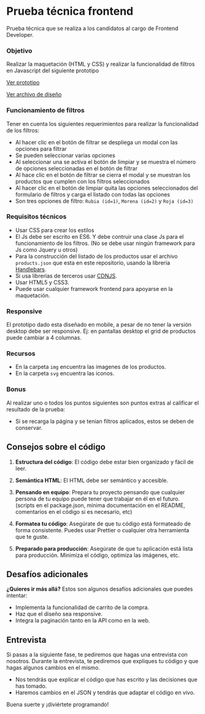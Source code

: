 # Prueba técnica frontend
Prueba técnica que se realiza a los candidatos al cargo de Frontend Developer.

### Objetivo
Realizar la maquetación (HTML y CSS) y realizar la funcionalidad de filtros en Javascript del siguiente prototipo

[Ver prototipo](https://www.figma.com/proto/iAtVRRkGIwqbbz2LGApCtY/Frontend-Test?node-id=73%3A303&viewport=-555%2C2051%2C1.1058835983276367&scaling=scale-down "Prototipo")

[Ver archivo de diseño](https://www.figma.com/file/iAtVRRkGIwqbbz2LGApCtY/Frontend-Test?node-id=0%3A1 "Archivo de diseño")

### Funcionamiento de filtros
Tener en cuenta los siguientes requerimientos para realizar la funcionalidad de los filtros:
* Al hacer clic en el botón de filtrar se despliega un modal con las opciones para filtrar
* Se pueden seleccionar varias opciones
* Al seleccionar una se activa el botón de limpiar y se muestra el número de opciones seleccionadas en el botón de filtrar
* Al hace clic en el botón de filtrar se cierra el modal y se muestran los productos que cumplen con los filtros seleccionados
* Al hacer clic en el botón de limpiar quita las opciones seleccionados del formulario de filtros y carga el listado con todas las opciones
* Son tres opciones de filtro: ```Rubia (id=1)```, ```Morena (id=2)``` y ```Roja (id=3)```

### Requisitos técnicos
* Usar CSS para crear los estilos
* El Js debe ser escrito en ES6. Y debe contruir una clase Js para el funcionamiento de los filtros. (No se debe usar ningún framework para Js como Jquery u otros)
* Para la construcción del listado de los productos usar el archivo ```products.json``` que esta en este repositorio, usando la libreria [Handlebars](https://handlebarsjs.com/ "Ir a Handlebars").
* Si usa librerias de terceros usar [CDNJS](https://cdnjs.com/ "Ir a CDNJS").
* Usar HTML5 y CSS3.
* Puede usar cualquier framework frontend para apoyarse en la maquetación.

### Responsive
El prototipo dado esta diseñado en mobile, a pesar de no tener la versión desktop debe ser responsive. Ej: en pantallas desktop el grid de productos puede cambiar a 4 columnas.

### Recursos
* En la carpeta ```img``` encuentra las imagenes de los productos.
* En la carpeta ```svg``` encuentra las iconos. 

### Bonus
Al realizar uno o todos los puntos siguientes son puntos extras al calificar el resultado de la prueba:
* Si se recarga la página y se tenian filtros aplicados, estos se deben de conservar.

## Consejos sobre el código

1. **Estructura del código**: El código debe estar bien organizado y fácil de leer.

2. **Semántica HTML**: El HTML debe ser semántico y accesible.

3. **Pensando en equipo**: Prepara tu proyecto pensando que cualquier persona de tu equipo puede tener que trabajar en él en el futuro. (scripts en el package.json, mínima documentación en el README, comentarios en el código si es necesario, etc)

4. **Formatea tu código**: Asegúrate de que tu código está formateado de forma consistente. Puedes usar Prettier o cualquier otra herramienta que te guste.

5. **Preparado para producción**: Asegúrate de que tu aplicación está lista para producción. Minimiza el código, optimiza las imágenes, etc.

## Desafíos adicionales

**¿Quieres ir más allá?** Estos son algunos desafíos adicionales que puedes intentar:

- Implementa la funcionalidad de carrito de la compra.
- Haz que el diseño sea responsive.
- Integra la paginación tanto en la API como en la web.

## Entrevista

Si pasas a la siguiente fase, te pediremos que hagas una entrevista con nosotros. Durante la entrevista, te pediremos que expliques tu código y que hagas algunos cambios en el mismo.

- Nos tendrás que explicar el código que has escrito y las decisiones que has tomado.
- Haremos cambios en el JSON y tendrás que adaptar el código en vivo.

Buena suerte y ¡diviértete programando!
